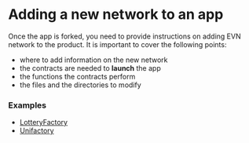 # Adding a new network to an app

Once the app is forked, you need to provide instructions on adding EVN network to the product. It is important to cover the following points:

- where to add information on the new network
- the contracts are needed to **launch** the app
- the functions the contracts perform
- the files and the directories to modify

### Examples

- [LotteryFactory](https://github.com/noxonsu/LotteryFactory/blob/main/ADD_NETWORK.md)
- [Unifactory](https://github.com/noxonsu/unifactory/blob/main/docs/addNetwork.md)
